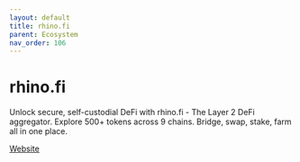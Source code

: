 ```yaml
---
layout: default
title: rhino.fi
parent: Ecosystem
nav_order: 106
---
```

# rhino.fi

Unlock secure, self-custodial DeFi with rhino.fi - The Layer 2 DeFi aggregator. Explore 500+ tokens across 9 chains. Bridge, swap, stake, farm all in one place.

[Website](https://app.rhino.fi/bridge?token=ETH)